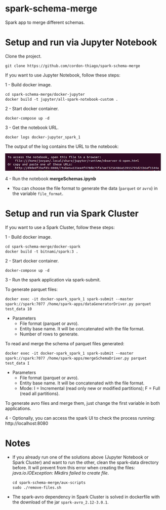 # spark-schema-merge
Spark app to merge different schemas.

# Setup and run via Jupyter Notebook

Clone the project.
```
git clone https://github.com/cordon-thiago/spark-schema-merge
```

If you want to use Jupyter Notebook, follow these steps:

1 - Build docker image.
```
cd spark-schema-merge/docker-jupyter
docker build -t jupyter/all-spark-notebook-custom .
```

2 - Start docker container.
```
docker-compose up -d
```

3 - Get the notebook URL.
``` 
docker logs docker-jupyter_spark_1 
``` 
The output of the log contains the URL to the notebook:

![](./doc/notebook_url.png "Notebook URL")

4 - Run the notebook **mergeSchemas.ipynb**
* You can choose the file format to generate the data (`parquet` or `avro`) in the variable `file_format`.


# Setup and run via Spark Cluster

If you want to use a Spark Cluster, follow these steps:

1 - Build docker image.
``` 
cd spark-schema-merge/docker-spark
docker build -t bitnami/spark:3 .
``` 

2 - Start docker container.
```
docker-compose up -d
```

3 - Run the spark application via spark-submit.

To generate parquet files:
```
docker exec -it docker-spark_spark_1 spark-submit --master spark://spark:7077 /home/spark-apps/dataGeneratorDriver.py parquet test_data 10
```
* Parameters
  * File format (parquet or avro).
  * Entity base name. It will be concatenated with the file format.
  * Number of rows to generate.

To read and merge the schema of parquet files generated:
```
docker exec -it docker-spark_spark_1 spark-submit --master spark://spark:7077 /home/spark-apps/mergeSchemaDriver.py parquet test_data I
```
* Parameters
  * File format (parquet or avro).
  * Entity base name. It will be concatenated with the file format.
  * Mode: I = Incremental (read only new or modified partitions); F = Full (read all partitions).

To generate avro files and merge them, just change the first variable in both applications.

4 - Optionally, you can access the spark UI to check the process running: http://localhost:8080

# Notes

* If you already run one of the solutions above (Jupyter Notebook or Spark Cluster) and want to run the other, clean the spark-data directory before. It will prevent from this error when creating the files: *java.io.IOException: Mkdirs failed to create file*.
    ```
    cd spark-schema-merge/aux-scripts
    sudo ./remove-files.sh
    ```
* The spark-avro dependency in Spark Cluster is solved in dockerfile with the download of the jar `spark-avro_2.12-3.0.1`.